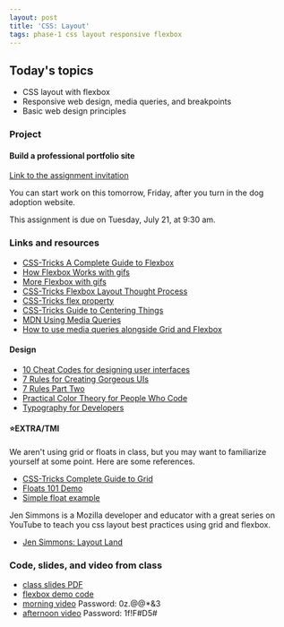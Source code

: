 ```yaml
---
layout: post
title: 'CSS: Layout'
tags: phase-1 css layout responsive flexbox
---
```


## Today's topics

- CSS layout with flexbox
- Responsive web design, media queries, and breakpoints
- Basic web design principles

### Project

#### Build a professional portfolio site

[Link to the assignment invitation](https://classroom.github.com/a/kgXvCoe6)

You can start work on this tomorrow, Friday, after you turn in the dog adoption website.

This assignment is due on Tuesday, July 21, at 9:30 am.

### Links and resources

- [CSS-Tricks A Complete Guide to Flexbox](https://css-tricks.com/snippets/css/a-guide-to-flexbox/)
- [How Flexbox Works with gifs](https://www.freecodecamp.org/news/an-animated-guide-to-flexbox-d280cf6afc35/#.ny5qtyivp)
- [More Flexbox with gifs](https://www.freecodecamp.org/news/even-more-about-how-flexbox-works-explained-in-big-colorful-animated-gifs-a5a74812b053/#.mmcrvo7pu)
- [CSS-Tricks Flexbox Layout Thought Process](https://css-tricks.com/the-thought-process-behind-a-flexbox-layout/)
- [CSS-Tricks flex property](https://css-tricks.com/almanac/properties/f/flex/)
- [CSS-Tricks Guide to Centering Things](https://css-tricks.com/centering-css-complete-guide/)
- [MDN Using Media Queries](https://developer.mozilla.org/en-US/docs/Web/CSS/Media_Queries/Using_media_queries)
- [How to use media queries alongside Grid and Flexbox](https://www.smashingmagazine.com/2018/02/media-queries-responsive-design-2018/)


#### Design

- [10 Cheat Codes for designing user interfaces](https://medium.com/sketch-app-sources/design-cheatsheet-274384775da9)
- [7 Rules for Creating Gorgeous UIs](https://learnui.design/blog/7-rules-for-creating-gorgeous-ui-part-1.html)
- [7 Rules Part Two](https://learnui.design/blog/7-rules-for-creating-gorgeous-ui-part-2.html#rule-4-learn-the-methods-of-overlaying-text-on-images)
- [Practical Color Theory for People Who Code](https://tallys.github.io/color-theory/)
- [Typography for Developers](https://tallys.github.io/color-theory/)

#### ⭐️EXTRA/TMI

We aren't using grid or floats in class, but you may want to familiarize yourself at some point. Here are some references.

- [CSS-Tricks Complete Guide to Grid](https://css-tricks.com/snippets/css/complete-guide-grid/)
- [Floats 101 Demo](https://codepen.io/amygori/pen/BmEmGg)
- [Simple float example](https://codepen.io/amygori/pen/qVwVjX)

Jen Simmons is a Mozilla developer and educator with a great series on YouTube to teach you css layout best practices using grid and flexbox.

- [Jen Simmons: Layout Land](https://www.youtube.com/channel/UC7TizprGknbDalbHplROtag)




### Code, slides, and video from class

- [class slides PDF](/slide-decks/css-layout.pdf)
- [flexbox demo code](https://github.com/momentum-team-2/examples/tree/master/css-flexbox)
- [morning video](https://us02web.zoom.us/rec/share/vfxIcY3rqUhLZoHx1WqFerMOXZvuaaa80XMY_vsImEYcOLE65ft1U_pKEi4jlZk8) Password: 0z.@@*&3
- [afternoon video](https://us02web.zoom.us/rec/share/tcdTBrrI2jJORJHK9GL5VfImOt_MX6a8gSFK_PUEzBnmdleMiD2OMKmivXkdILLS) Password: 1f!F#D5#
